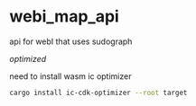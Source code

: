 # webi_map_api
api for webI that uses sudograph


*optimized*

need to install wasm ic optimizer



```bash
cargo install ic-cdk-optimizer --root target
```
